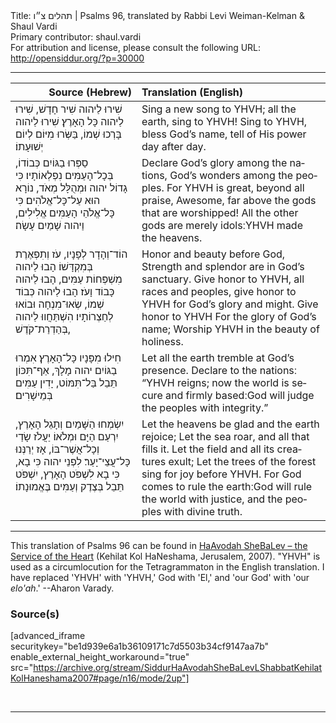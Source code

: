 <html>
<head></head>
<body>
Title: תהלים צ״ו | Psalms 96, translated by Rabbi Levi Weiman-Kelman & Shaul Vardi<br />
Primary contributor: shaul.vardi<br />
For attribution and license, please consult the following URL: <a href="http://opensiddur.org/?p=30000">http://opensiddur.org/?p=30000</a>
<p />
<hr />

<table style="margin-left: auto;margin-right: auto;" class="draggable">
<thead><tr><th id="x" style="text-align: right;">Source (Hebrew)</th><th style="text-align: left;">Translation (English)</th></tr></thead>
<tbody>
<tr><td style="vertical-align:top;">
<div class="liturgy" lang="he">
שִׁירוּ לַיהוה שִׁיר חָדָשׁ, 
שִׁירוּ לַיהוה כָּל הָאָרֶץ׃ 
שִׁירוּ לַיהוה בָּרְכוּ שְׁמוֹ, 
בַּשְּׂרוּ מִיּוֹם לְיוֹם יְשׁוּעָתוֹ׃ 
</span></div></td>
 
<td style="vertical-align:top;">
<div class="english" lang="en">
Sing a new song to YHVH; 
all the earth, sing to YHVH!
Sing to YHVH, bless God’s name, 
tell of His power day after day.
</div></td></tr>


<tr><td style="vertical-align:top;">
<div class="liturgy" lang="he">
סַפְּרוּ בַגּוֹיִם כְּבוֹדוֹ, 
בְּכָל־הָעַמִּים נִפְלְאוֹתָיו׃ 
כִּי גָדוֹל יהוה וּמְהֻלָּל מְאֹד, 
נוֹרָא הוּא עַל־כָּל־אֱלֹהִים׃ 
כִּי כָּל־אֱלֹהֵי הָעַמִּים אֱלִילִים, 
וַיהוה שָׁמַיִם עָשָׂה׃ 
</span></div></td>
 
<td style="vertical-align:top;">
<div class="english" lang="en">
Declare God’s glory among the nations, 
God’s wonders among the peoples.
For YHVH is great, beyond all praise,
Awesome, far above the gods that are worshipped!
All the other gods are merely idols׃
YHVH made the heavens.
</div></td></tr>


<tr><td style="vertical-align:top;">
<div class="liturgy" lang="he">
הוֹד־וְהָדָר לְפָנָיו, 
עֹז וְתִפְאֶרֶת בְּמִקְדָּשׁוֹ׃ 
הָבוּ לַיהוה מִשְׁפְּחוֹת עַמִּים, 
הָבוּ לַיהוה כָּבוֹד וָעֹז׃ 
הָבוּ לַיהוה כְּבוֹד שְׁמוֹ, 
שְׂאוּ־מִנְחָה וּבוֹאוּ לְחַצְרוֹתָיו׃ 
הִשְׁתַּחֲווּ לַיהוה בְּהַדְרַת־קֹדֶשׁ, 
</span></div></td>
 
<td style="vertical-align:top;">
<div class="english" lang="en">
Honor and beauty before God,
Strength and splendor are in God’s sanctuary.
Give honor to YHVH, all races and peoples, 
give honor to YHVH for God’s glory and might. 
Give honor to YHVH
For the glory of God’s name;
Worship YHVH in the beauty of holiness. 
</div></td></tr>


<tr><td style="vertical-align:top;">
<div class="liturgy" lang="he">
חִילוּ מִפָּנָיו כָּל־הָאָרֶץ׃ 
אִמְרוּ בַגּוֹיִם יהוה מָלָךְ, 
אַף־תִּכּוֹן תֵּבֵל בַּל־תִּמּוֹט, 
יָדִין עַמִּים בְּמֵישָׁרִים׃ 
</span></div></td>
 
<td style="vertical-align:top;">
<div class="english" lang="en">
Let all the earth tremble at God’s presence. 
Declare to the nations׃ “YHVH reigns; 
now the world is secure and firmly based׃
God will judge the peoples with integrity.”
</div></td></tr>


<tr><td style="vertical-align:top;">
<div class="liturgy" lang="he">
יִשְׂמְחוּ הַשָּׁמַיִם וְתָגֵל הָאָרֶץ, 
יִרְעַם הַיָּם וּמְלֹאוֹ׃ 
יַעֲלֹז שָׂדַי וְכָל־אֲשֶׁר־בּוֹ, 
אָז יְרַנְּנוּ כָּל־עֲצֵי־יָעַר׃ לִפְנֵי יהוה כִּי בָא, 
כִּי בָא לִשְׁפֹּט הָאָרֶץ, 
יִשְׁפֹּט תֵּבֵל בְּצֶדֶק 
וְעַמִּים בֶּאֱמוּנָתוֹ׃
</span></div></td>
 
<td style="vertical-align:top;">
<div class="english" lang="en">
Let the heavens be glad and the earth rejoice;
Let the sea roar, and all that fills it.
Let the field and all its creatures exult;
Let the trees of the forest sing for joy before YHVH.
For God comes to rule the earth׃
God will rule the world with justice, 
and the peoples with divine truth.
</div></td></tr>
</tbody></table>

<hr />

This translation of Psalms 96 can be found in <a href="http://opensiddur.org/?p=12061">HaAvodah SheBaLev – the Service of the Heart</a> (Kehilat Kol HaNeshama, Jerusalem, 2007). "YHVH" is used as a circumlocution for the Tetragrammaton in the English translation. I have replaced 'YHVH' with 'YHVH,' God with 'El,' and 'our God' with 'our <em>elo'ah</em>.' --Aharon Varady.

<h3>Source(s)</h3>

[advanced_iframe securitykey="be1d939e6a1b36109171c7d5503b34cf9147aa7b" enable_external_height_workaround="true" src="https://archive.org/stream/SiddurHaAvodahSheBaLevLShabbatKehilatKolHaneshama2007#page/n16/mode/2up"]

&nbsp;

<hr />

&nbsp;
</body>
</html>